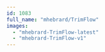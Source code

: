 ```yaml
---
id: 1083
full_name: "mhebrard/TrimFlow"
images: 
  - "mhebrard-TrimFlow-latest"
  - "mhebrard-TrimFlow-v1"
---
```

